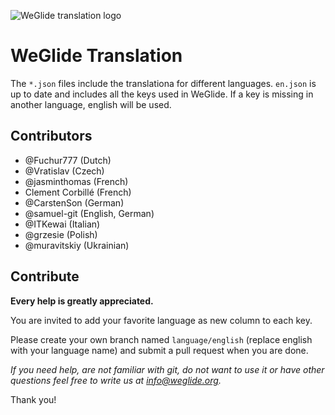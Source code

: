 ![WeGlide translation logo](./logo.png)

# WeGlide Translation

The ``*.json`` files include the translationa for different languages.
``en.json`` is up to date and includes all the keys used in WeGlide.
If a key is missing in another language, english will be used.

## Contributors

* @Fuchur777 (Dutch)
* @Vratislav (Czech)
* @jasminthomas (French)
* Clement Corbillé (French)
* @CarstenSon (German)
* @samuel-git (English, German)
* @ITKewai (Italian)
* @grzesie (Polish)
* @muravitskiy (Ukrainian)

## Contribute

**Every help is greatly appreciated.**

You are invited to add your favorite language as new column to each key.

Please create your own branch named ``language/english`` (replace english with your language name) and submit a pull request when you are done.

*If you need help, are not familiar with git, do not want to use it or have other questions feel free to write us at info@weglide.org.*

Thank you!

